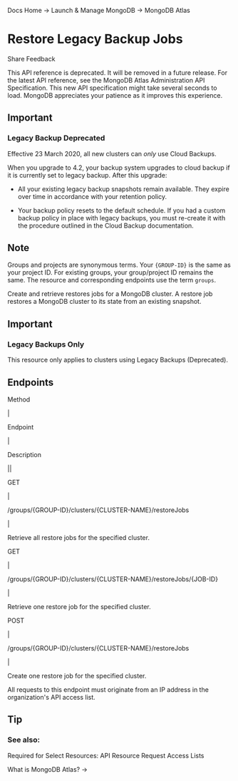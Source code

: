 Docs Home → Launch & Manage MongoDB → MongoDB Atlas

# Restore Legacy Backup Jobs

Share Feedback

This API reference is deprecated. It will be removed in a future release. For
the latest API reference, see the MongoDB Atlas Administration API
Specification. This new API specification might take several seconds to load.
MongoDB appreciates your patience as it improves this experience.

## Important

### Legacy Backup Deprecated

Effective 23 March 2020, all new clusters can _only_ use Cloud Backups.

When you upgrade to 4.2, your backup system upgrades to cloud backup if it is
currently set to legacy backup. After this upgrade:

  * All your existing legacy backup snapshots remain available. They expire over time in accordance with your retention policy.

  * Your backup policy resets to the default schedule. If you had a custom backup policy in place with legacy backups, you must re-create it with the procedure outlined in the Cloud Backup documentation.

## Note

Groups and projects are synonymous terms. Your `{GROUP-ID}` is the same as
your project ID. For existing groups, your group/project ID remains the same.
The resource and corresponding endpoints use the term `groups`.

Create and retrieve restores jobs for a MongoDB cluster. A restore job
restores a MongoDB cluster to its state from an existing snapshot.

## Important

### Legacy Backups Only

This resource only applies to clusters using Legacy Backups (Deprecated).

## Endpoints

Method

|

Endpoint

|

Description  
  
||  
  
GET

|

/groups/{GROUP-ID}/clusters/{CLUSTER-NAME}/restoreJobs

|

Retrieve all restore jobs for the specified cluster.  
  
GET

|

/groups/{GROUP-ID}/clusters/{CLUSTER-NAME}/restoreJobs/{JOB-ID}

|

Retrieve one restore job for the specified cluster.  
  
POST

|

/groups/{GROUP-ID}/clusters/{CLUSTER-NAME}/restoreJobs

|

Create one restore job for the specified cluster.

All requests to this endpoint must originate from an IP address in the
organization's API access list.

## Tip

### See also:

Required for Select Resources: API Resource Request Access Lists  
  
What is MongoDB Atlas? →


